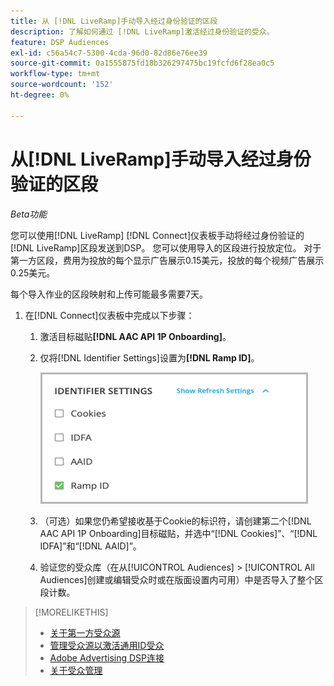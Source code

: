 ```yaml
---
title: 从 [!DNL LiveRamp]手动导入经过身份验证的区段
description: 了解如何通过 [!DNL LiveRamp]激活经过身份验证的受众。
feature: DSP Audiences
exl-id: c56a54c7-5300-4cda-96d0-82d86e76ee39
source-git-commit: 0a1555875fd18b326297475bc19fcfd6f28ea0c5
workflow-type: tm+mt
source-wordcount: '152'
ht-degree: 0%

---
```


# 从[!DNL LiveRamp]手动导入经过身份验证的区段

*Beta功能*

您可以使用[!DNL LiveRamp] [!DNL Connect]仪表板手动将经过身份验证的[!DNL LiveRamp]区段发送到DSP。 您可以使用导入的区段进行投放定位。 对于第一方区段，费用为投放的每个显示广告展示0.15美元，投放的每个视频广告展示0.25美元。

每个导入作业的区段映射和上传可能最多需要7天。

<!--Is this first step relevant for this process?

1. For measurement using [[!DNL Adobe] [!DNL Analytics for Advertising]](/help/integrations/analytics/overview.md):

   1. Complete all [prerequisites for implementing [!DNL Analytics for Advertising]](/help/integrations/analytics/prerequisites.md) and make sure that the [AMO ID and EF ID](/help/integrations/analytics/ids.md) are being populated in your tracking URLs.
   
   1. [Maybe just add a param to existing tag] Deploy a second JavaScript tag for [!DNL RampIDs] on your webpages to match onsite events to ad impressions. Contact your Adobe Account Team to get the tag and instructions for where to implement it.

 -->

1. 在[!DNL Connect]仪表板中完成以下步骤：

   1. 激活目标磁贴&#x200B;**[!DNL AAC API 1P Onboarding]**。

   1. 仅将[!DNL Identifier Settings]设置为&#x200B;**[!DNL Ramp ID]**。

      ![标识符设置](/help/dsp/assets/liveramp-tile-settings.png)

   1. （可选）如果您仍希望接收基于Cookie的标识符，请创建第二个[!DNL AAC API 1P Onboarding]目标磁贴，并选中“[!DNL Cookies]”、“[!DNL IDFA]”和“[!DNL AAID]”。

   1. 验证您的受众库（在从[!UICONTROL Audiences] > [!UICONTROL All Audiences]创建或编辑受众时或在版面设置内可用）中是否导入了整个区段计数。

>[!MORELIKETHIS]
>
>* [关于第一方受众源](source-about.md)
>* [管理受众源以激活通用ID受众](source-manage.md)
>* [Adobe Advertising DSP连接](https://experienceleague.adobe.com/docs/experience-platform/destinations/catalog/advertising/adobe-advertising-cloud-connection.html)
>* [关于受众管理](/help/dsp/audiences/audience-about.md)
